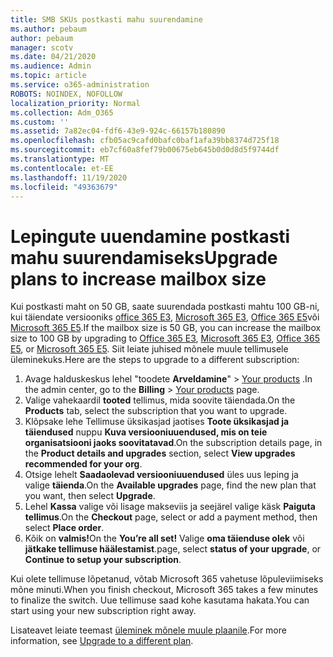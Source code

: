 ```yaml
---
title: SMB SKUs postkasti mahu suurendamine
ms.author: pebaum
author: pebaum
manager: scotv
ms.date: 04/21/2020
ms.audience: Admin
ms.topic: article
ms.service: o365-administration
ROBOTS: NOINDEX, NOFOLLOW
localization_priority: Normal
ms.collection: Adm_O365
ms.custom: ''
ms.assetid: 7a82ec04-fdf6-43e9-924c-66157b180890
ms.openlocfilehash: cfb05ac9cafd0bafc0baf1afa39bb8374d725f18
ms.sourcegitcommit: eb7cf60a8fef79b00675eb645b0d0d8d5f9744df
ms.translationtype: MT
ms.contentlocale: et-EE
ms.lasthandoff: 11/19/2020
ms.locfileid: "49363679"
---
```

# <a name="upgrade-plans-to-increase-mailbox-size"></a><span data-ttu-id="8d8dc-102">Lepingute uuendamine postkasti mahu suurendamiseks</span><span class="sxs-lookup"><span data-stu-id="8d8dc-102">Upgrade plans to increase mailbox size</span></span>

<span data-ttu-id="8d8dc-103">Kui postkasti maht on 50 GB, saate suurendada postkasti mahtu 100 GB-ni, kui täiendate versiooniks [office 365 E3](https://www.microsoft.com/microsoft-365/enterprise/office-365-e3?rtc=1&activetab=pivot:overviewtab), [Microsoft 365 E3](https://www.microsoft.com/microsoft-365/enterprise/e3?activetab=pivot%3aoverviewtab), [Office 365 E5](https://www.microsoft.com/microsoft-365/enterprise/office-365-e5?rtc=1&activetab=pivot%3aoverviewtab)või [Microsoft 365 E5](https://www.microsoft.com/microsoft-365/enterprise/e5?activetab=pivot%3aoverviewtab).</span><span class="sxs-lookup"><span data-stu-id="8d8dc-103">If the mailbox size is 50 GB, you can increase the mailbox size to 100 GB by upgrading to [Office 365 E3](https://www.microsoft.com/microsoft-365/enterprise/office-365-e3?rtc=1&activetab=pivot:overviewtab), [Microsoft 365 E3](https://www.microsoft.com/microsoft-365/enterprise/e3?activetab=pivot%3aoverviewtab), [Office 365 E5](https://www.microsoft.com/microsoft-365/enterprise/office-365-e5?rtc=1&activetab=pivot%3aoverviewtab), or [Microsoft 365 E5](https://www.microsoft.com/microsoft-365/enterprise/e5?activetab=pivot%3aoverviewtab).</span></span> <span data-ttu-id="8d8dc-104">Siit leiate juhised mõnele muule tellimusele üleminekuks.</span><span class="sxs-lookup"><span data-stu-id="8d8dc-104">Here are the steps to upgrade to a different subscription:</span></span>
  
1. <span data-ttu-id="8d8dc-105">Avage halduskeskus lehel "toodete **Arveldamine**"  >  [Your products](https://go.microsoft.com/fwlink/p/?linkid=842054) .</span><span class="sxs-lookup"><span data-stu-id="8d8dc-105">In the admin center, go to the **Billing** > [Your products](https://go.microsoft.com/fwlink/p/?linkid=842054) page.</span></span>
2. <span data-ttu-id="8d8dc-106">Valige vahekaardil **tooted** tellimus, mida soovite täiendada.</span><span class="sxs-lookup"><span data-stu-id="8d8dc-106">On the **Products** tab, select the subscription that you want to upgrade.</span></span>
3. <span data-ttu-id="8d8dc-107">Klõpsake lehe Tellimuse üksikasjad jaotises **Toote üksikasjad ja täiendused** nuppu **Kuva versiooniuuendused, mis on teie organisatsiooni jaoks soovitatavad**.</span><span class="sxs-lookup"><span data-stu-id="8d8dc-107">On the subscription details page, in the **Product details and upgrades** section, select **View upgrades recommended for your org**.</span></span>
4. <span data-ttu-id="8d8dc-108">Otsige lehelt **Saadaolevad versiooniuuendused** üles uus leping ja valige **täienda**.</span><span class="sxs-lookup"><span data-stu-id="8d8dc-108">On the **Available upgrades** page, find the new plan that you want, then select **Upgrade**.</span></span>
5. <span data-ttu-id="8d8dc-109">Lehel **Kassa** valige või lisage makseviis ja seejärel valige käsk **Paiguta tellimus**.</span><span class="sxs-lookup"><span data-stu-id="8d8dc-109">On the **Checkout** page, select or add a payment method, then select **Place order**.</span></span>
6. <span data-ttu-id="8d8dc-110">Kõik on **valmis!**</span><span class="sxs-lookup"><span data-stu-id="8d8dc-110">On the **You’re all set!**</span></span> <span data-ttu-id="8d8dc-111">Valige **oma täienduse olek** või **jätkake tellimuse häälestamist**.</span><span class="sxs-lookup"><span data-stu-id="8d8dc-111">page, select **status of your upgrade**, or **Continue to setup your subscription**.</span></span>

<span data-ttu-id="8d8dc-112">Kui olete tellimuse lõpetanud, võtab Microsoft 365 vahetuse lõpuleviimiseks mõne minuti.</span><span class="sxs-lookup"><span data-stu-id="8d8dc-112">When you finish checkout, Microsoft 365 takes a few minutes to finalize the switch.</span></span> <span data-ttu-id="8d8dc-113">Uue tellimuse saad kohe kasutama hakata.</span><span class="sxs-lookup"><span data-stu-id="8d8dc-113">You can start using your new subscription right away.</span></span>

<span data-ttu-id="8d8dc-114">Lisateavet leiate teemast [üleminek mõnele muule plaanile](https://docs.microsoft.com/microsoft-365/commerce/subscriptions/upgrade-to-different-plan).</span><span class="sxs-lookup"><span data-stu-id="8d8dc-114">For more information, see [Upgrade to a different plan](https://docs.microsoft.com/microsoft-365/commerce/subscriptions/upgrade-to-different-plan).</span></span>